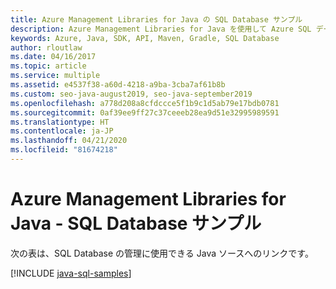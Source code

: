 ```yaml
---
title: Azure Management Libraries for Java の SQL Database サンプル
description: Azure Management Libraries for Java を使用して Azure SQL データベースの作成と更新を行うサンプル コードを入手しましょう。
keywords: Azure, Java, SDK, API, Maven, Gradle, SQL Database
author: rloutlaw
ms.date: 04/16/2017
ms.topic: article
ms.service: multiple
ms.assetid: e4537f38-a60d-4218-a9ba-3cba7af61b8b
ms.custom: seo-java-august2019, seo-java-september2019
ms.openlocfilehash: a778d208a8cfdccce5f1b9c1d5ab79e17bdb0781
ms.sourcegitcommit: 0af39ee9ff27c37ceeeb28ea9d51e32995989591
ms.translationtype: HT
ms.contentlocale: ja-JP
ms.lasthandoff: 04/21/2020
ms.locfileid: "81674218"
---
```

# <a name="azure-management-libraries-for-java---sql-database-samples"></a>Azure Management Libraries for Java - SQL Database サンプル

次の表は、SQL Database の管理に使用できる Java ソースへのリンクです。

[!INCLUDE [java-sql-samples](includes/java-sql-samples.md)]